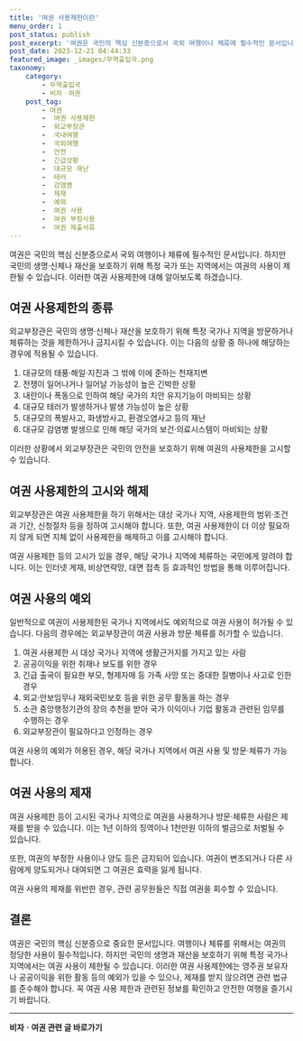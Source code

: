 ```yaml
---
title: '여권 사용제한이란'
menu_order: 1
post_status: publish
post_excerpt: '여권은 국민의 핵심 신분증으로서 국외 여행이나 체류에 필수적인 문서입니다. 하지만 국민의 생명 신체나 재산을 보호하기 위해 특정 국가 또는 지역에서는 여권의 사용이 제한될 수 있습니다. 이러한 여권 사용제한에 대해 알아보도록 하겠습니다.'
post_date: 2023-12-21 04:44:33
featured_image: _images/무역출입국.png
taxonomy:
    category:
        - 무역출입국
        - 비자ㆍ여권
    post_tag:
        - 여권
        -  여권 사용제한
        -  외교부장관
        -  국내여행
        -  국외여행
        -  안전
        -  긴급상황
        -  대규모 재난
        -  테러
        -  감염병
        -  제재
        -  예외
        -  여권 사용
        -  여권 부정사용
        -  여권 제출서류
---
```



여권은 국민의 핵심 신분증으로서 국외 여행이나 체류에 필수적인 문서입니다. 하지만 국민의 생명·신체나 재산을 보호하기 위해 특정 국가 또는 지역에서는 여권의 사용이 제한될 수 있습니다. 이러한 여권 사용제한에 대해 알아보도록 하겠습니다.

## 여권 사용제한의 종류

외교부장관은 국민의 생명·신체나 재산을 보호하기 위해 특정 국가나 지역을 방문하거나 체류하는 것을 제한하거나 금지시킬 수 있습니다. 이는 다음의 상황 중 하나에 해당하는 경우에 적용될 수 있습니다.

1. 대규모의 태풍·해일·지진과 그 밖에 이에 준하는 천재지변
2. 전쟁이 일어나거나 일어날 가능성이 높은 긴박한 상황
3. 내란이나 폭동으로 인하여 해당 국가의 치안 유지기능이 마비되는 상황
4. 대규모 테러가 발생하거나 발생 가능성이 높은 상황
5. 대규모의 폭발사고, 화생방사고, 환경오염사고 등의 재난
6. 대규모 감염병 발생으로 인해 해당 국가의 보건·의료시스템이 마비되는 상황

이러한 상황에서 외교부장관은 국민의 안전을 보호하기 위해 여권의 사용제한을 고시할 수 있습니다.

## 여권 사용제한의 고시와 해제

외교부장관은 여권 사용제한을 하기 위해서는 대상 국가나 지역, 사용제한의 범위·조건과 기간, 신청절차 등을 정하여 고시해야 합니다. 또한, 여권 사용제한이 더 이상 필요하지 않게 되면 지체 없이 사용제한을 해제하고 이를 고시해야 합니다.

여권 사용제한 등의 고시가 있을 경우, 해당 국가나 지역에 체류하는 국민에게 알려야 합니다. 이는 인터넷 게재, 비상연락망, 대면 접촉 등 효과적인 방법을 통해 이루어집니다.

## 여권 사용의 예외

일반적으로 여권이 사용제한된 국가나 지역에서도 예외적으로 여권 사용이 허가될 수 있습니다. 다음의 경우에는 외교부장관이 여권 사용과 방문·체류를 허가할 수 있습니다.

1. 여권 사용제한 시 대상 국가나 지역에 생활근거지를 가지고 있는 사람
2. 공공이익을 위한 취재나 보도를 위한 경우
3. 긴급 출국이 필요한 부모, 형제자매 등 가족 사망 또는 중대한 질병이나 사고로 인한 경우
4. 외교·안보임무나 재외국민보호 등을 위한 공무 활동을 하는 경우
5. 소관 중앙행정기관의 장의 추천을 받아 국가 이익이나 기업 활동과 관련된 임무를 수행하는 경우
6. 외교부장관이 필요하다고 인정하는 경우

여권 사용의 예외가 허용된 경우, 해당 국가나 지역에서 여권 사용 및 방문·체류가 가능합니다.

## 여권 사용의 제재

여권 사용제한 등이 고시된 국가나 지역으로 여권을 사용하거나 방문·체류한 사람은 제재를 받을 수 있습니다. 이는 1년 이하의 징역이나 1천만원 이하의 벌금으로 처벌될 수 있습니다.

또한, 여권의 부정한 사용이나 양도 등은 금지되어 있습니다. 여권이 변조되거나 다른 사람에게 양도되거나 대여되면 그 여권은 효력을 잃게 됩니다.

여권 사용의 제재를 위반한 경우, 관련 공무원들은 직접 여권을 회수할 수 있습니다.

## 결론

여권은 국민의 핵심 신분증으로 중요한 문서입니다. 여행이나 체류를 위해서는 여권의 정당한 사용이 필수적입니다. 하지만 국민의 생명과 재산을 보호하기 위해 특정 국가나 지역에서는 여권 사용이 제한될 수 있습니다. 이러한 여권 사용제한에는 영주권 보유자나 공공이익을 위한 활동 등의 예외가 있을 수 있으나, 제재를 받지 않으려면 관련 법규를 준수해야 합니다. 꼭 여권 사용 제한과 관련된 정보를 확인하고 안전한 여행을 즐기시기 바랍니다.


<!-- wp:separator -->
<hr class="wp-block-separator has-alpha-channel-opacity"/>
<!-- /wp:separator -->

<!-- wp:group {"backgroundColor":"base","layout":{"type":"constrained"}} -->
<div class="wp-block-group has-base-background-color has-background"><!-- wp:paragraph {"align":"center","fontSize":"medium"} -->
<p class="has-text-align-center has-large-font-size"><strong>비자ㆍ여권 관련 글 바로가기</strong></p>
<!-- /wp:paragraph -->


<!-- wp:latest-posts
{"categories":[{"id":16891,"count":19,"description":"","link":"https://uknowlaw.com/category/%eb%b9%84%ec%9e%90%e3%86%8d%ec%97%ac%ea%b6%8c/","name":"비자ㆍ여권","slug":"비자ㆍ여권","taxonomy":"category","parent":0,"meta":[],"_links":{"self":[{"href":"https://uknowlaw.com/wp-json/wp/v2/categories/16891"}],"collection":[{"href":"https://uknowlaw.com/wp-json/wp/v2/categories"}],"about":[{"href":"https://uknowlaw.com/wp-json/wp/v2/taxonomies/category"}],"wp:post_type":[{"href":"https://uknowlaw.com/wp-json/wp/v2/posts?categories=16891"}],"curies":[{"name":"wp","href":"https://api.w.org/{rel}","templated":true}]}}],"postsToShow":100,"excerptLength":28,"postLayout":"grid","columns":2,"featuredImageAlign":"left","featuredImageSizeSlug":"large","fontSize":"small"} /--></div>
<!-- /wp:group -->